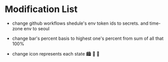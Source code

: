 # Modification List

- change github workflows shedule's env token ids to secrets. and time-zone env to seoul

- change bar's percent basis to highest one's percent from sum of all that 100%

- change icon represents each state 🏙️ 🌆 🌃 
